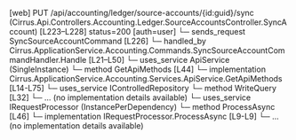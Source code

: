 [web] PUT /api/accounting/ledger/source-accounts/{id:guid}/sync  (Cirrus.Api.Controllers.Accounting.Ledger.SourceAccountsController.SyncAccount)  [L223–L228] status=200 [auth=user]
  └─ sends_request SyncSourceAccountCommand [L226]
    └─ handled_by Cirrus.ApplicationService.Accounting.Commands.SyncSourceAccountCommandHandler.Handle [L21–L50]
      └─ uses_service ApiService (SingleInstance)
        └─ method GetApiMethods [L44]
          └─ implementation Cirrus.ApplicationService.Accounting.Services.ApiService.GetApiMethods [L14-L75]
      └─ uses_service IControlledRepository<SourceAccount>
        └─ method WriteQuery [L32]
          └─ ... (no implementation details available)
      └─ uses_service IRequestProcessor (InstancePerDependency)
        └─ method ProcessAsync [L46]
          └─ implementation IRequestProcessor.ProcessAsync [L9-L9]
          └─ ... (no implementation details available)

